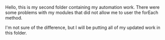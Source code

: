 Hello, this is my second folder containing my automation work.
There were some problems with my modules that did not allow me to user
the forEach method.

I'm not sure of the difference, but I will be putting all of my updated work in
this folder.
